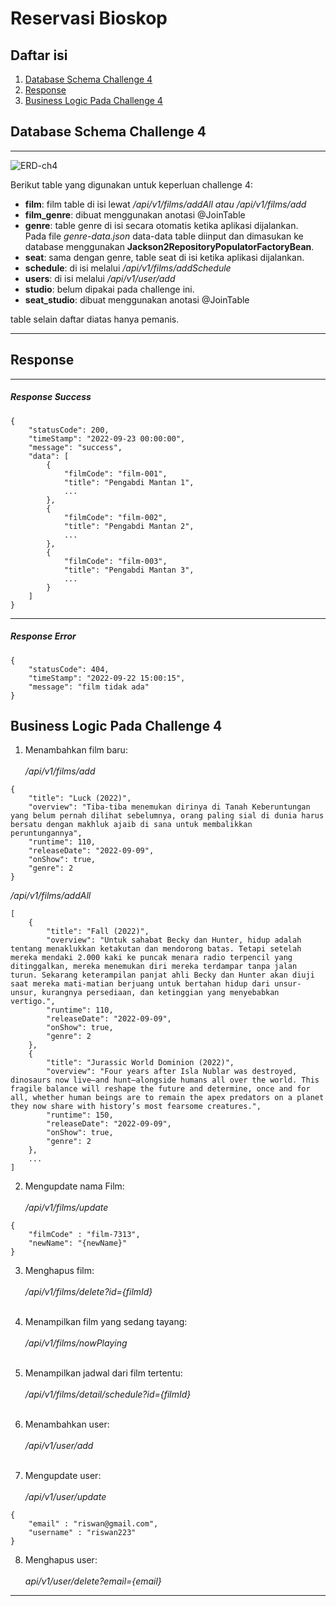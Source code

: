 # Reservasi Bioskop #

## Daftar isi ##
1. [Database Schema Challenge 4](#Database-Schema-Challenge-4)
2. [Response](#Response)
3. [Business Logic Pada Challenge 4](#Business-Logic-Pada-Challenge-4)


## Database Schema Challenge 4 ##
<hr>
<img src="https://user-images.githubusercontent.com/59663235/191777997-1c538aa0-d2c6-4bc8-8bfa-8c94105afabe.png" alt="ERD-ch4"/>
<br>
<p>Berikut table yang digunakan untuk keperluan challenge 4: </p>
<ul>
    <li><b>film</b>: film table di isi lewat <i>/api/v1/films/addAll atau /api/v1/films/add</i></li>
    <li><b>film_genre</b>: dibuat menggunakan anotasi @JoinTable</li>
    <li><b>genre</b>: table genre di isi secara otomatis ketika aplikasi dijalankan. 
    <br> Pada file <i>genre-data.json</i> data-data table diinput dan dimasukan ke database
    menggunakan <b>Jackson2RepositoryPopulatorFactoryBean</b>.</li>
    <li><b>seat</b>: sama dengan genre, table seat di isi ketika aplikasi dijalankan.</li>
    <li><b>schedule</b>: di isi melalui <i>/api/v1/films/addSchedule</i></li>
    <li><b>users</b>: di isi melalui <i>/api/v1/user/add</i></li>
    <li><b>studio</b>: belum dipakai pada challenge ini.</li>
    <li><b>seat_studio</b>: dibuat menggunakan anotasi @JoinTable</li>
</ul>
table selain daftar diatas hanya pemanis.
<hr>

## Response ##
<hr>
<h5> Response Success </h5>

```
{
    "statusCode": 200,
    "timeStamp": "2022-09-23 00:00:00",
    "message": "success",
    "data": [
        {
            "filmCode": "film-001",
            "title": "Pengabdi Mantan 1",
            ...
        },
        {
            "filmCode": "film-002",
            "title": "Pengabdi Mantan 2",
            ...
        },
        {
            "filmCode": "film-003",
            "title": "Pengabdi Mantan 3",
            ...
        }
    ]
}
```
<hr>
<h5> Response Error </h5>

```
{
    "statusCode": 404,
    "timeStamp": "2022-09-22 15:00:15",
    "message": "film tidak ada"
}
```
## Business Logic Pada Challenge 4 ##
1. Menambahkan film baru:<br><br>
<i>/api/v1/films/add</i>
```
{
    "title": "Luck (2022)",
    "overview": "Tiba-tiba menemukan dirinya di Tanah Keberuntungan yang belum pernah dilihat sebelumnya, orang paling sial di dunia harus bersatu dengan makhluk ajaib di sana untuk membalikkan peruntungannya",
    "runtime": 110,
    "releaseDate": "2022-09-09",
    "onShow": true,
    "genre": 2
}
```
<i>/api/v1/films/addAll</i>
```
[
    {
        "title": "Fall (2022)",
        "overview": "Untuk sahabat Becky dan Hunter, hidup adalah tentang menaklukkan ketakutan dan mendorong batas. Tetapi setelah mereka mendaki 2.000 kaki ke puncak menara radio terpencil yang ditinggalkan, mereka menemukan diri mereka terdampar tanpa jalan turun. Sekarang keterampilan panjat ahli Becky dan Hunter akan diuji saat mereka mati-matian berjuang untuk bertahan hidup dari unsur-unsur, kurangnya persediaan, dan ketinggian yang menyebabkan vertigo.",
        "runtime": 110,
        "releaseDate": "2022-09-09",
        "onShow": true,
        "genre": 2
    },
    {
        "title": "Jurassic World Dominion (2022)",
        "overview": "Four years after Isla Nublar was destroyed, dinosaurs now live—and hunt—alongside humans all over the world. This fragile balance will reshape the future and determine, once and for all, whether human beings are to remain the apex predators on a planet they now share with history’s most fearsome creatures.",
        "runtime": 150,
        "releaseDate": "2022-09-09",
        "onShow": true,
        "genre": 2
    },
    ...
]
```
2. Mengupdate nama Film: <br><br>
<i>/api/v1/films/update</i>
```
{
    "filmCode" : "film-7313",
    "newName": "{newName}"
}
```
3. Menghapus film: <br><br>
<i>/api/v1/films/delete?id={filmId}</i><br><br>

4. Menampilkan film yang sedang tayang: <br><br>
<i>/api/v1/films/nowPlaying</i><br><br>

5. Menampilkan jadwal dari film tertentu: <br><br>
<i>/api/v1/films/detail/schedule?id={filmId}</i><br><br>

6. Menambahkan user: <br><br>
<i>/api/v1/user/add</i><br><br>

7. Mengupdate user: <br><br>
<i>/api/v1/user/update</i>
```
{
    "email" : "riswan@gmail.com",
    "username" : "riswan223"
}
```
8. Menghapus user: <br><br>
<i>api/v1/user/delete?email={email}</i>

----






